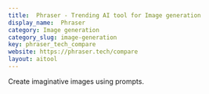 ```yaml
---
title:  Phraser - Trending AI tool for Image generation
display_name:  Phraser
category: Image generation
category_slug: image-generation
key: phraser_tech_compare
website: https://phraser.tech/compare
layout: aitool
---
```


Create imaginative images using prompts.
